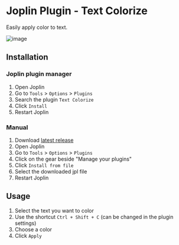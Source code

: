 # Joplin Plugin - Text Colorize

Easily apply color to text.

![image](https://user-images.githubusercontent.com/23323305/158491432-60dd7097-19b7-4f19-93c2-f35734756eab.png)

## Installation

### Joplin plugin manager

1. Open Joplin
2. Go to `Tools` > `Options` > `Plugins`
3. Search the plugin `Text Colorize`
4. Click `Install`
5. Restart Joplin

### Manual

1. Download [latest release](https://github.com/sadmice/Joplin-Plugin-Text-Colorize/releases)
2. Open Joplin
3. Go to `Tools` > `Options` > `Plugins`
4. Click on the gear beside "Manage your plugins"
5. Click `Install from file`
6. Select the downloaded jpl file
7. Restart Joplin

## Usage

1. Select the text you want to color
2. Use the shortcut `Ctrl + Shift + C` (can be changed in the plugin settings)
3. Choose a color
4. Click `Apply`
